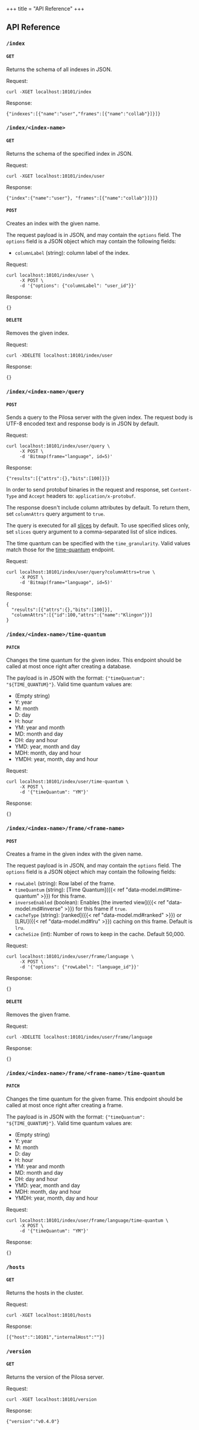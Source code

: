 +++
title = "API Reference"
+++


## API Reference

### `/index`

#### `GET`

Returns the schema of all indexes in JSON.

Request:
```
curl -XGET localhost:10101/index
```

Response:
```
{"indexes":[{"name":"user","frames":[{"name":"collab"}]}]}
```

### `/index/<index-name>`

#### `GET`

Returns the schema of the specified index in JSON.

Request:
```
curl -XGET localhost:10101/index/user
```

Response:
```
{"index":{"name":"user"}, "frames":[{"name":"collab"}]}]}
```

#### `POST`

Creates an index with the given name.

The request payload is in JSON, and may contain the `options` field. The `options` field is a JSON object which may contain the following fields:

* `columnLabel` (string): column label of the index.

Request:
```
curl localhost:10101/index/user \
     -X POST \
     -d '{"options": {"columnLabel": "user_id"}}'
```

Response:
```
{}
```

#### `DELETE`

Removes the given index.

Request:
```
curl -XDELETE localhost:10101/index/user
```

Response:
```
{}
```

### `/index/<index-name>/query`

#### `POST`

Sends a query to the Pilosa server with the given index. The request body is UTF-8 encoded text and response body is in JSON by default.

Request:
```
curl localhost:10101/index/user/query \
     -X POST \
     -d 'Bitmap(frame="language", id=5)'
```

Response:
```
{"results":[{"attrs":{},"bits":[100]}]}
```

In order to send protobuf binaries in the request and response, set `Content-Type` and `Accept` headers to: `application/x-protobuf`.

The response doesn't include column attributes by default. To return them, set `columnAttrs` query argument to `true`.

The query is executed for all [slices](data-model#slice) by default. To use specified slices only, set `slices` query argument to a comma-separated list of slice indices.

The time quantum can be specified with the `time_granularity`. Valid values match those for the [time-quantum](#/index/<index-name>/time-quantum) endpoint.

Request:
```
curl localhost:10101/index/user/query?columnAttrs=true \
     -X POST \
     -d 'Bitmap(frame="language", id=5)'
```
Response:
```
{
  "results":[{"attrs":{},"bits":[100]}],
  "columnAttrs":[{"id":100,"attrs":{"name":"Klingon"}}]
}
```

### `/index/<index-name>/time-quantum`

#### `PATCH`

Changes the time quantum for the given index. This endpoint should be called at most once right after creating a database.

The payload is in JSON with the format: `{"timeQuantum": "${TIME_QUANTUM}"}`. Valid time quantum values are:

* (Empty string)
* Y: year
* M: month
* D: day
* H: hour
* YM: year and month
* MD: month and day
* DH: day and hour
* YMD: year, month and day
* MDH: month, day and hour
* YMDH: year, month, day and hour

Request:
```
curl localhost:10101/index/user/time-quantum \
     -X POST \
     -d '{"timeQuantum": "YM"}'
```

Response:
```
{}
```

### `/index/<index-name>/frame/<frame-name>`

#### `POST`

Creates a frame in the given index with the given name.

The request payload is in JSON, and may contain the `options` field. The `options` field is a JSON object which may contain the following fields:

* `rowLabel` (string): Row label of the frame.
* `timeQuantum` (string): [Time Quantum]({{< ref "data-model.md#time-quantum" >}}) for this frame.
* `inverseEnabled` (boolean): Enables [the inverted view]({{< ref "data-model.md#inverse" >}}) for this frame if `true`.
* `cacheType` (string): [ranked]({{< ref "data-model.md#ranked" >}}) or [LRU]({{< ref "data-model.md#lru" >}}) caching on this frame. Default is `lru`.
* `cacheSize` (int): Number of rows to keep in the cache. Default 50,000.

Request:
```
curl localhost:10101/index/user/frame/language \
     -X POST \
     -d '{"options": {"rowLabel": "language_id"}}'
```

Response:
```
{}
```

#### `DELETE`

Removes the given frame.

Request:
```
curl -XDELETE localhost:10101/index/user/frame/language
```

Response:
```
{}
```

### `/index/<index-name>/frame/<frame-name>/time-quantum`

#### `PATCH`

Changes the time quantum for the given frame. This endpoint should be called at most once right after creating a frame.

The payload is in JSON with the format: `{"timeQuantum": "${TIME_QUANTUM}"}`. Valid time quantum values are:

* (Empty string)
* Y: year
* M: month
* D: day
* H: hour
* YM: year and month
* MD: month and day
* DH: day and hour
* YMD: year, month and day
* MDH: month, day and hour
* YMDH: year, month, day and hour

Request:
```
curl localhost:10101/index/user/frame/language/time-quantum \
     -X POST \
     -d '{"timeQuantum": "YM"}'
```

Response:
```
{}
```

### `/hosts`

#### `GET`

Returns the hosts in the cluster.

Request:
```
curl -XGET localhost:10101/hosts
```

Response:
```
[{"host":":10101","internalHost":""}]
```

### `/version`

#### `GET`

Returns the version of the Pilosa server.

Request:
```
curl -XGET localhost:10101/version
```

Response:
```
{"version":"v0.4.0"}
```

